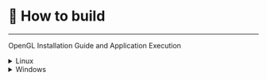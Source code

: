 # 🚀 How to build
---

OpenGL Installation Guide and Application Execution


<details>
  <summary>Linux</summary>
  ---> To download OpenGL on Ubuntu, you can run the <mark>sudo.sh</mark> 
        in <mark>libinstall/linux/sudo.sh</mark>.

        
        bash ./Floyd-Machine/lib-install/linux/sudo.sh

  ---
  
  <b>or do it by your self using the next comands:</b>

    sudo apt update

    sudo apt install build-essential g++

    sudo apt install build-essential cmake xorg-dev libglfw3 libglfw3-dev libglew-dev
  
    sudo apt install libgl-dev libglfw3-dev

  </mark>
  
</details>

<details>
  <summary>Windows</summary>
  Still no compatible with Windows  
</details>


<mark></mark>
